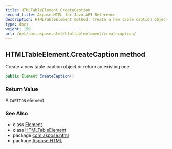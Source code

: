 ```yaml
---
title: HTMLTableElement.CreateCaption
second_title: Aspose.HTML for Java API Reference
description: HTMLTableElement method. Create a new table caption object or return an existing one
type: docs
weight: 150
url: /net/com.aspose.html/htmltableelement/createcaption/
---
```

## HTMLTableElement.CreateCaption method

Create a new table caption object or return an existing one.

```java
public Element CreateCaption()
```

### Return Value

A `CAPTION` element.

### See Also

* class [Element](../../../com.aspose.html.dom/element/)
* class [HTMLTableElement](../)
* package [com.aspose.html](../../htmltableelement/)
* package [Aspose.HTML](../../../)
